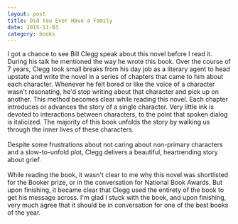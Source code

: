 ```yaml
---
layout: post
title: Did You Ever Have a Family 
date: 2015-11-03
category: books
---
```

I got a chance to see Bill Clegg speak about this novel before I read it. During his talk he mentioned the way he wrote this book. Over the course of 7 years, Clegg took small breaks from his day job as a literary agent to head upstate and write the novel in a series of chapters that came to him about each character. Whenever he felt bored or like the voice of a character wasn't resonating, he'd stop writing about that character and pick up on another. This method becomes clear while reading this novel. Each chapter introduces or advances the story of a single character. Very little ink is devoted to interactions between characters, to the point that spoken dialog is italicized. The majority of this book unfolds the story by walking us through the inner lives of these characters.<br/><br/>Despite some frustrations about not caring about non-primary characters and a slow-to-unfold plot, Clegg delivers a beautiful, heartrending story about grief. <br/><br/>While reading the book, it wasn't clear to me why this novel was shortlisted for the Booker prize, or in the conversation for National Book Awards. But upon finishing, it became clear that Clegg used the entirety of the book to get his message across. I'm glad I stuck with the book, and upon finishing, very much agree that it should be in conversation for one of the best books of the year.
